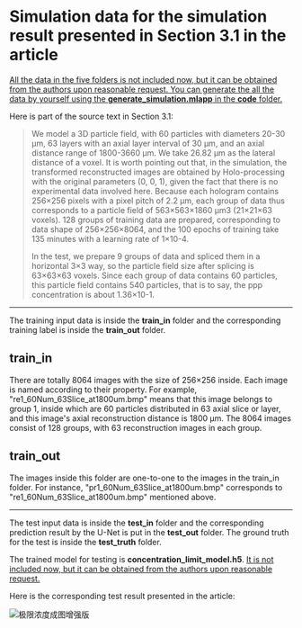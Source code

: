 # Simulation data for the simulation result presented in Section 3.1 in the article

<u>All the data in the five folders is not included now, but it can be obtained from the authors upon reasonable request. You can generate the all the data by yourself using the **generate_simulation.mlapp** in the **code** folder.</u> 

Here is part of the source text in Section 3.1:

> We model a 3D particle field, with 60 particles with diameters 20-30 μm, 63 layers with  an axial layer interval of 30 μm, and an axial distance range of 1800-3660 μm. We take 26.82  μm as the lateral distance of a voxel. It is worth pointing out that, in the simulation, the  transformed reconstructed images are obtained by Holo-processing with the original  parameters (0, 0, 1), given the fact that there is no experimental data involved here. Because  each hologram contains 256×256 pixels with a pixel pitch of 2.2 μm, each group of data thus  corresponds to a particle field of 563×563×1860 μm3 (21×21×63 voxels). 128 groups of  training data are prepared, corresponding to data shape of 256×256×8064, and the 100  epochs of training take 135 minutes with a learning rate of 1×10-4.  
>
> In the test, we prepare 9 groups of data and spliced them in a horizontal 3×3 way, so the  particle field size after splicing is 63×63×63 voxels. Since each group of data contains 60  particles, this particle field contains 540 particles, that is to say, the ppp concentration is about  1.36×10-1.

---

The training input data is inside the **train_in** folder and the corresponding training label is inside the **train_out** folder.

## train_in

There are totally 8064 images with the size of 256×256 inside. Each image is named according to their property. For example, "re1_60Num_63Slice_at1800um.bmp" means that this image belongs to group 1, inside which are 60 particles distributed in 63 axial slice or layer, and this image's axial reconstruction distance is 1800 μm. The 8064 images consist of 128 groups, with 63 reconstruction images in each group.

## train_out

The images inside this folder are one-to-one to the images in the train_in folder. For instance, "pr1_60Num_63Slice_at1800um.bmp" corresponds to "re1_60Num_63Slice_at1800um.bmp" mentioned above.

---

The test input data is inside the **test_in** folder and the corresponding prediction result by the U-Net is put in the **test_out** folder. The ground truth for the test is inside the **test_truth** folder.

The trained model for testing is **concentration_limit_model.h5**. <u>It is not included now, but it can be obtained from the authors upon reasonable request.</u> 

Here is the corresponding test result presented in the article:

![极限浓度成图增强版](F:\全息工作\英文论文\LPR\图\极限浓度\极限浓度成图增强版.bmp)







